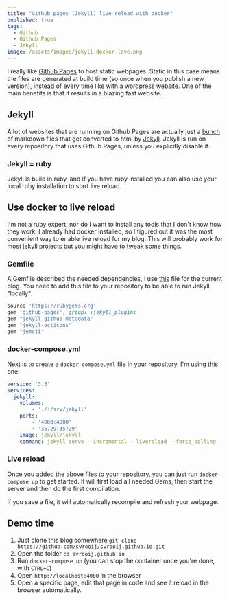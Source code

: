 ```yaml
---
title: "Github pages (Jekyll) live reload with docker"
published: true
tags:
  - Github
  - Github Pages
  - Jekyll
image: /assets/images/jekyll-docker-love.png
---
```


I really like [Github Pages](https://pages.github.com/) to host static webpages. Static in this case means the files are generated at build time (so once when you publish a new version), instead of every time like with a wordpress website. One of the main benefits is that it results in a blazing fast website.

## Jekyll

A lot of websites that are running on Github Pages are actually just a [bunch](https://github.com/svrooij/svrooij.github.io/tree/master/_posts) of markdown files that get converted to html by [Jekyll](https://jekyllrb.com/). Jekyll is run on every repository that uses Github Pages, unless you explicitly disable it.

### Jekyll = ruby

Jekyll is build in ruby, and if you have ruby installed you can also use your local ruby installation to start live reload.

## Use docker to live reload

I'm not a ruby expert, nor do I want to install any tools that I don't know how they work. I already had docker installed, so I figured out it was the most convenient way to enable live reload for my blog. This will probably work for most jekyll projects but you might have to tweak some things.

### Gemfile

A Gemfile described the needed dependencies, I use [this](https://github.com/svrooij/svrooij.github.io/blob/master/Gemfile) file for the current blog. You need to add this file to your repository to be able to run Jekyll "locally".

```ruby
source 'https://rubygems.org'
gem 'github-pages', group: :jekyll_plugins
gem "jekyll-github-metadata"
gem "jekyll-octicons"
gem "jemoji"
```

### docker-compose.yml

Next is to create a `docker-compose.yml` file in your repository. I'm using [this](https://github.com/svrooij/svrooij.github.io/blob/master/docker-compose.yml) one:

```yml
version: '3.3'
services:
  jekyll:
    volumes:
        - './:/srv/jekyll'
    ports:
        - '4000:4000'
        - '35729:35729'
    image: jekyll/jekyll
    command: jekyll serve --incremental --livereload --force_polling
```

### Live reload

Once you added the above files to your repository, you can just run `docker-compose up` to get started. It will first load all needed Gems, then start the server and then do the first compilation.

If you save a file, it will automatically recompile and refresh your webpage.

## Demo time

1. Just clone this blog somewhere `git clone https://github.com/svrooij/svrooij.github.io.git`
2. Open the folder `cd svrooij.github.io`
3. Run `docker-compose up` (you can stop the container once you're done, with `CTRL+C`)
4. Open `http://localhost:4000` in the browser
5. Open a specific page, edit that page in code and see it reload in the browser automatically.
